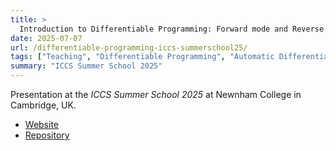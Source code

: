 ```yaml
---
title: >
  Introduction to Differentiable Programming: Forward mode and Reverse Mode Automatic Differentiation
date: 2025-07-07
url: /differentiable-programming-iccs-summerschool25/
tags: ["Teaching", "Differentiable Programming", "Automatic Differentiation"]
summary: "ICCS Summer School 2025"
---
```


Presentation at the *ICCS Summer School 2025* at Newnham College in Cambridge, UK.

- [Website](https://cambridge-iccs.github.io/differentiable-programming-summer-school-2025/)
- [Repository](https://github.com/Cambridge-ICCS/differentiable-programming-summer-school-2025)

